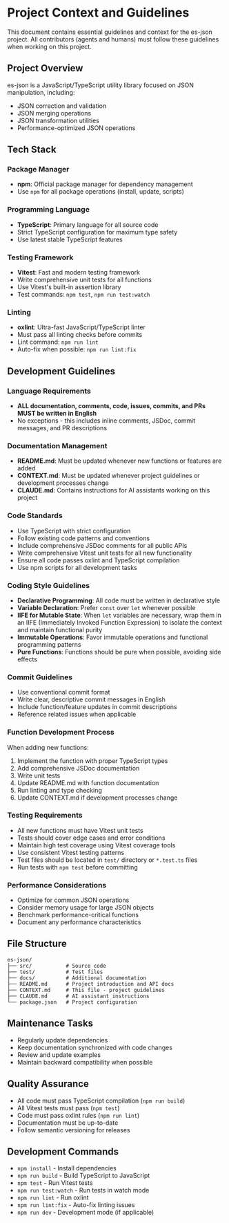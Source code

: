 # Project Context and Guidelines

This document contains essential guidelines and context for the es-json project. All contributors (agents and humans) must follow these guidelines when working on this project.

## Project Overview

es-json is a JavaScript/TypeScript utility library focused on JSON manipulation, including:
- JSON correction and validation
- JSON merging operations
- JSON transformation utilities
- Performance-optimized JSON operations

## Tech Stack

### Package Manager
- **npm**: Official package manager for dependency management
- Use `npm` for all package operations (install, update, scripts)

### Programming Language
- **TypeScript**: Primary language for all source code
- Strict TypeScript configuration for maximum type safety
- Use latest stable TypeScript features

### Testing Framework
- **Vitest**: Fast and modern testing framework
- Write comprehensive unit tests for all functions
- Use Vitest's built-in assertion library
- Test commands: `npm test`, `npm run test:watch`

### Linting
- **oxlint**: Ultra-fast JavaScript/TypeScript linter
- Must pass all linting checks before commits
- Lint command: `npm run lint`
- Auto-fix when possible: `npm run lint:fix`

## Development Guidelines

### Language Requirements
- **ALL documentation, comments, code, issues, commits, and PRs MUST be written in English**
- No exceptions - this includes inline comments, JSDoc, commit messages, and PR descriptions

### Documentation Management
- **README.md**: Must be updated whenever new functions or features are added
- **CONTEXT.md**: Must be updated whenever project guidelines or development processes change
- **CLAUDE.md**: Contains instructions for AI assistants working on this project

### Code Standards
- Use TypeScript with strict configuration
- Follow existing code patterns and conventions
- Include comprehensive JSDoc comments for all public APIs
- Write comprehensive Vitest unit tests for all new functionality
- Ensure all code passes oxlint and TypeScript compilation
- Use npm scripts for all development tasks

### Coding Style Guidelines
- **Declarative Programming**: All code must be written in declarative style
- **Variable Declaration**: Prefer `const` over `let` whenever possible
- **IIFE for Mutable State**: When `let` variables are necessary, wrap them in an IIFE (Immediately Invoked Function Expression) to isolate the context and maintain functional purity
- **Immutable Operations**: Favor immutable operations and functional programming patterns
- **Pure Functions**: Functions should be pure when possible, avoiding side effects

### Commit Guidelines
- Use conventional commit format
- Write clear, descriptive commit messages in English
- Include function/feature updates in commit descriptions
- Reference related issues when applicable

### Function Development Process
When adding new functions:
1. Implement the function with proper TypeScript types
2. Add comprehensive JSDoc documentation
3. Write unit tests
4. Update README.md with function documentation
5. Run linting and type checking
6. Update CONTEXT.md if development processes change

### Testing Requirements
- All new functions must have Vitest unit tests
- Tests should cover edge cases and error conditions
- Maintain high test coverage using Vitest coverage tools
- Use consistent Vitest testing patterns
- Test files should be located in `test/` directory or `*.test.ts` files
- Run tests with `npm test` before committing

### Performance Considerations
- Optimize for common JSON operations
- Consider memory usage for large JSON objects
- Benchmark performance-critical functions
- Document any performance characteristics

## File Structure
```
es-json/
├── src/           # Source code
├── test/          # Test files
├── docs/          # Additional documentation
├── README.md      # Project introduction and API docs
├── CONTEXT.md     # This file - project guidelines
├── CLAUDE.md      # AI assistant instructions
└── package.json   # Project configuration
```

## Maintenance Tasks
- Regularly update dependencies
- Keep documentation synchronized with code changes
- Review and update examples
- Maintain backward compatibility when possible

## Quality Assurance
- All code must pass TypeScript compilation (`npm run build`)
- All Vitest tests must pass (`npm test`)
- Code must pass oxlint rules (`npm run lint`)
- Documentation must be up-to-date
- Follow semantic versioning for releases

## Development Commands
- `npm install` - Install dependencies
- `npm run build` - Build TypeScript to JavaScript
- `npm test` - Run Vitest tests
- `npm run test:watch` - Run tests in watch mode
- `npm run lint` - Run oxlint
- `npm run lint:fix` - Auto-fix linting issues
- `npm run dev` - Development mode (if applicable)